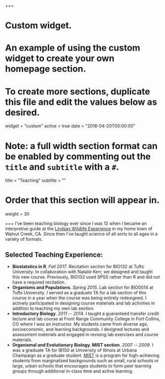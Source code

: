 +++
# Custom widget.
# An example of using the custom widget to create your own homepage section.
# To create more sections, duplicate this file and edit the values below as desired.
widget = "custom"
active = true
date = "2016-04-20T00:00:00"

# Note: a full width section format can be enabled by commenting out the `title` and `subtitle` with a `#`.
title = "Teaching"
subtitle = ""

# Order that this section will appear in.
weight = 30

+++
I've been teaching biology ever since I was 12 when I became an interpretive guide at the [Lindsay Wildlife Experience](https://lindsaywildlife.org/) in my home town of Walnut Creek, CA.  Since then I've taught science of all sorts to all ages in a variety of formats.

## Selected Teaching Experience:

 - **Biostatstics in R**. *Fall 2017*. Recitation section for BIO132 at Tufts University. In collaboration with Natalie Kerr, we designed and taught this new course.  Previously, BIO132 used SPSS rather than R and did not have a required recitation.
 - **Organisms and Populations**. *Spring 2015*. Lab section for BIO0014 at Tufts University.  I served as a graduate TA for a lab section of this course in a year when the course was being entirely redesigned.  I actively participated in designing course materials and lab activities in addition to teaching my own lab section.
 - **Introductory Biology**.  *2011 -- 2014*. I taught a guaranteed transfer credit lecture and lab course at Front Range Community College in Fort Collins, CO where I was an instructor.  My students came from diverse age, socioeconomic, and learning backgrounds.  I designed lectures and assessment materials and engaged in revising lab exercises and course materials.
 - **Organismal and Evolutionary Biology. MIST section**. *2007 -- 2009*. I was a graduate TA for IB150 at University of Illinois at Urbana Champaign as a graduate student. [MIST](http://merit.illinois.edu/index.html) is a program for high-achieving students from marginalized backgrounds such as small, rural schools or large, urban schools that encourages students to form peer learning groups through additional in-class time and active learning.